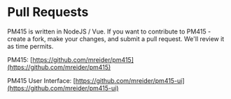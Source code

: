 # Pull Requests

PM415 is written in NodeJS / Vue. If you want to contribute to PM415 - create a fork, make your changes, and submit a pull request. We'll review it as time permits.

PM415:  [https://github.com/mreider/pm415](https://github.com/mreider/pm415)

PM415 User Interface: [https://github.com/mreider/pm415-ui](https://github.com/mreider/pm415-ui)





